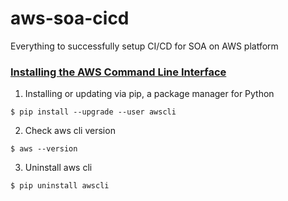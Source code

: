 # aws-soa-cicd
Everything to successfully setup CI/CD for SOA on AWS platform

### [Installing the AWS Command Line Interface](http://docs.aws.amazon.com/cli/latest/userguide/installing.html)
1. Installing or updating via pip, a package manager for Python
```
$ pip install --upgrade --user awscli
```
2. Check aws cli version
```
$ aws --version
```
3. Uninstall aws cli 
```
$ pip uninstall awscli
```


